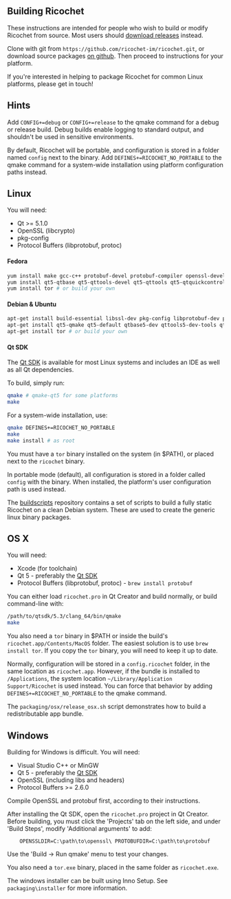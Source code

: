 ## Building Ricochet

These instructions are intended for people who wish to build or modify Ricochet from source. Most users should [download releases](https://github.com/ricochet-im/ricochet/releases) instead.

Clone with git from `https://github.com/ricochet-im/ricochet.git`, or download source packages [on github](https://github.com/ricochet-im/ricochet/releases). Then proceed to instructions for your platform.

If you're interested in helping to package Ricochet for common Linux platforms, please get in touch!

## Hints

Add `CONFIG+=debug` or `CONFIG+=release` to the qmake command for a debug or release build. Debug builds enable logging to standard output, and shouldn't be used in sensitive environments.

By default, Ricochet will be portable, and configuration is stored in a folder named `config` next to the binary. Add `DEFINES+=RICOCHET_NO_PORTABLE` to the qmake command for a system-wide installation using platform configuration paths instead.

## Linux

You will need:
 * Qt >= 5.1.0
 * OpenSSL (libcrypto)
 * pkg-config
 * Protocol Buffers (libprotobuf, protoc)

#### Fedora
```sh
yum install make gcc-c++ protobuf-devel protobuf-compiler openssl-devel
yum install qt5-qtbase qt5-qttools-devel qt5-qttools qt5-qtquickcontrols qt5-qtdeclarative qt5-qtbase-devel qt5-qtbase-gui qt5-qtdeclarative-devel
yum install tor # or build your own
```
#### Debian & Ubuntu
```sh
apt-get install build-essential libssl-dev pkg-config libprotobuf-dev protobuf-compiler
apt-get install qt5-qmake qt5-default qtbase5-dev qttools5-dev-tools qtdeclarative5-dev qtdeclarative5-controls-plugin
apt-get install tor # or build your own
```
#### Qt SDK
The [Qt SDK](https://qt-project.org/downloads) is available for most Linux systems and includes an IDE as well as all Qt dependencies.

To build, simply run:
```sh
qmake # qmake-qt5 for some platforms
make
```

For a system-wide installation, use:
```sh
qmake DEFINES+=RICOCHET_NO_PORTABLE
make
make install # as root
```

You must have a `tor` binary installed on the system (in $PATH), or placed next to the `ricochet` binary.

In portable mode (default), all configuration is stored in a folder called `config` with the binary. When installed, the platform's user configuration path is used instead.

The [buildscripts](https://github.com/ricochet-im/buildscripts) repository contains a set of scripts to build a fully static Ricochet on a clean Debian system. These are used to create the generic linux binary packages.

## OS X

You will need:
 * Xcode (for toolchain)
 * Qt 5 - preferably the [Qt SDK](https://qt-project.org/downloads)
 * Protocol Buffers (libprotobuf, protoc) - `brew install protobuf`

You can either load `ricochet.pro` in Qt Creator and build normally, or build command-line with:
```sh
/path/to/qtsdk/5.3/clang_64/bin/qmake
make
```

You also need a `tor` binary in $PATH or inside the build's `ricochet.app/Contents/MacOS` folder. The easiest solution is to use `brew install tor`. If you copy the `tor` binary, you will need to keep it up to date.

Normally, configuration will be stored in a `config.ricochet` folder, in the same location as `ricochet.app`. However, if the bundle is installed to `/Applications`, the system location `~/Library/Application Support/Ricochet` is used instead. You can force that behavior by adding `DEFINES+=RICOCHET_NO_PORTABLE` to the qmake command.

The `packaging/osx/release_osx.sh` script demonstrates how to build a redistributable app bundle.

## Windows

Building for Windows is difficult. You will need:
 * Visual Studio C++ or MinGW
 * Qt 5 - preferably the [Qt SDK](https://qt-project.org/downloads)
 * OpenSSL (including libs and headers)
 * Protocol Buffers >= 2.6.0

Compile OpenSSL and protobuf first, according to their instructions.

After installing the Qt SDK, open the `ricochet.pro` project in Qt Creator. Before building, you must click the 'Projects' tab on the left side, and under 'Build Steps', modify 'Additional arguments' to add:

```
    OPENSSLDIR=C:\path\to\openssl\ PROTOBUFDIR=C:\path\to\protobuf
```

Use the 'Build -> Run qmake' menu to test your changes.

You also need a `tor.exe` binary, placed in the same folder as `ricochet.exe`.

The windows installer can be built using Inno Setup. See `packaging\installer` for more information.
